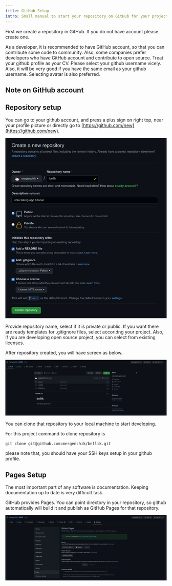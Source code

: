 ```yaml
---
title: GitHub Setup
intro: Small manual to start your repository on GitHub for your project.
---
```


First we create a repository in GitHub. If you do not have account please create one.

As a developer, it is recommended to have GitHub account, so that you can contribute some code to community. Also, some companies prefer developers who have GitHub account and contribute to open source. Treat your github profile as your CV. Please select your github username vicely. Also, it will be very good if you have the same email as your github username. Selecting avatar is also preferred. 

## Note on GitHub account


## Repository setup

You can go to your github account, and press a plus sign on right top, near your profile picture or directly go to [https://github.com/new](https://github.com/new).

![new repository screen](images/github_setup/01_create_repository.png)

Provide repository name, select if it is private or public. If you want there are ready templates for .gitignore files, select accoridng your project. Also, if you are developing open source project, you can select from existing licenses.

After repository created, you will have screen as below.

![repository just created screen](images/github_setup/02_repository_created.png)

You can clone that repository to your local machine to start developing.

For this project command to clone repository is

```
git clone git@github.com:mergenchik/bellik.git
```

please note that, you should have your SSH keys setup in your github profile.

## Pages Setup

The most important part of any software is documentation. Keeping documentation up to date is very difficult task.

GitHub provides Pages. You can point directory in your repository, so github automatically will build it and publish as GitHub Pages for that repository.

![setup github pages](images/github_setup/03_github_pages_setup.png)
